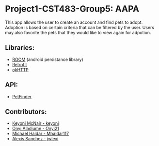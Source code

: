 # Project1-CST483-Group5: AAPA
This app allows the user to create an account and find pets to adopt. Adoption is based on certain criteria that can be filtered by the user. 
Users may also favorite the pets that they would like to view again for adpotion.

## Libraries:
- [ROOM](https://developer.android.com/reference/androidx/room/package-summary) (android persistance library)
- [Retrofit](https://square.github.io/retrofit/)
- [okHTTP](https://square.github.io/okhttp/)

## API:
- [PetFinder](https://www.petfinder.com/developers/v2/docs/)

## Contributors:
- [Keyoni McNair - keyoni](https://github.com/keyoni) 
- [Onyi Aladiume - Onyi21](https://github.com/Onyi21)
- [Michael Haidar - Mhaidar117](https://github.com/Mhaidar117)
- [Alexis Sanchez - jwlexi](http://GitHub.com/jwlexi)

